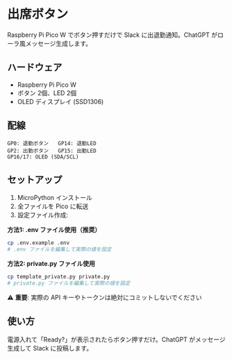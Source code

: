 # 出席ボタン

Raspberry Pi Pico W でボタン押すだけで Slack に出退勤通知。ChatGPT がローラ風メッセージ生成します。

## ハードウェア

- Raspberry Pi Pico W
- ボタン 2個、LED 2個
- OLED ディスプレイ (SSD1306)

## 配線

```
GP0: 退勤ボタン   GP14: 退勤LED
GP2: 出勤ボタン   GP15: 出勤LED
GP16/17: OLED (SDA/SCL)
```

## セットアップ

1. MicroPython インストール
2. 全ファイルを Pico に転送
3. 設定ファイル作成:

**方法1: .env ファイル使用（推奨）**
```bash
cp .env.example .env
# .env ファイルを編集して実際の値を設定
```

**方法2: private.py ファイル使用**
```bash
cp template_private.py private.py
# private.py ファイルを編集して実際の値を設定
```

⚠️ **重要**: 実際の API キーやトークンは絶対にコミットしないでください

## 使い方

電源入れて「Ready?」が表示されたらボタン押すだけ。ChatGPT がメッセージ生成して Slack に投稿します。
